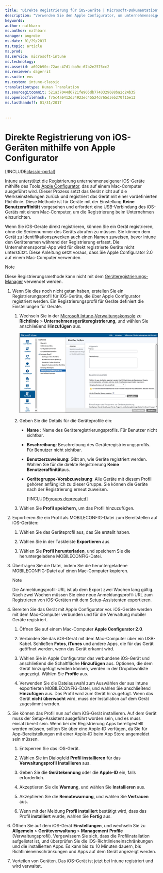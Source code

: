 ```yaml
---
title: "Direkte Registrierung für iOS-Geräte | Microsoft-Dokumentation"
description: "Verwenden Sie den Apple Configurator, um unternehmenseigene iOS-Geräte direkt mit einer vordefinierten Richtlinie zu registrieren, indem Sie sie über USB an einen Mac-Computer anschließen."
keywords: 
author: nathbarn
ms.author: nathbarn
manager: angrobe
ms.date: 01/29/2017
ms.topic: article
ms.prod: 
ms.service: microsoft-intune
ms.technology: 
ms.assetid: a692b90c-72ae-47d1-ba9c-67a2e2576cc2
ms.reviewer: dagerrit
ms.suite: ems
ms.custom: intune-classic
translationtype: Human Translation
ms.sourcegitcommit: 521a37044d6721fe905db7740329688ba2c24b35
ms.openlocfilehash: f75c4a6412d34923ec45524d765d3eb270f15e13
ms.lasthandoff: 01/31/2017


---
```


# <a name="directly-enroll-ios-devices-by-using-apple-configurator"></a>Direkte Registrierung von iOS-Geräten mithilfe von Apple Configurator

[!INCLUDE[classic-portal](../includes/classic-portal.md)]

Intune unterstützt die Registrierung unternehmenseigener iOS-Geräte mithilfe des Tools [Apple Configurator](http://go.microsoft.com/fwlink/?LinkId=518017), das auf einem Mac-Computer ausgeführt wird. Dieser Prozess setzt das Gerät nicht auf die Werkseinstellungen zurück und registriert das Gerät mit einer vordefinierten Richtlinie. Diese Methode ist für Geräte mit der Einstellung **Keine Benutzeraffinität** vorgesehen und erfordert eine USB-Verbindung des iOS-Geräts mit einem Mac-Computer, um die Registrierung beim Unternehmen einzurichten.

Wenn Sie iOS-Geräte direkt registrieren, können Sie ein Gerät registrieren, ohne die Seriennummer des Geräts abrufen zu müssen. Sie können dem Gerät zu Identifikationszwecken auch einen Namen zuweisen, bevor Intune den Gerätenamen während der Registrierung erfasst. Die Unternehmensportal-App wird für direkt registrierte Geräte nicht unterstützt. Diese Anleitung setzt voraus, dass Sie Apple Configurator 2.0 auf einem Mac-Computer verwenden.

>[!NOTE]
>Diese Registrierungsmethode kann nicht mit dem [Geräteregistrierungs-Manager](enroll-corporate-owned-devices-with-the-device-enrollment-manager-in-microsoft-intune.md) verwendet werden.

1.  Wenn Sie dies noch nicht getan haben, erstellen Sie ein Registrierungsprofil für iOS-Geräte, die über Apple Configurator registriert werden. Ein Registrierungsprofil für Geräte definiert die Einstellungen für Geräte.

    1.  Wechseln Sie in der [Microsoft Intune-Verwaltungskonsole](http://manage.microsoft.com) zu **Richtlinie** &gt; **Unternehmensgeräteregistrierung**, und wählen Sie anschließend **Hinzufügen** aus.

        ![Erstellen einer Profilseite für die Geräteregistrierung](../media/pol-sa-corp-enroll.png)

    2.  Geben Sie die Details für die Geräteprofile ein:

        -   **Name** : Name des Geräteregistrierungsprofils. Für Benutzer nicht sichtbar.

        -   **Beschreibung**: Beschreibung des Geräteregistrierungsprofils. Für Benutzer nicht sichtbar.

        -   **Benutzerzuweisung**: Gibt an, wie Geräte registriert werden. Wählen Sie für die direkte Registrierung **Keine Benutzeraffinität**aus.

        -   **Gerätegruppe-Vorabzuweisung**: Alle Geräte mit diesem Profil gehören anfänglich zu dieser Gruppe. Sie können die Geräte nach der Registrierung erneut zuweisen.

            [!INCLUDE[groups deprecated](../includes/group-deprecation.md)]

    3.  Wählen Sie **Profil speichern**, um das Profil hinzuzufügen.

5.  Exportieren Sie ein Profil als MOBILECONFIG-Datei zum Bereitstellen auf iOS-Geräten:

    1.   Wählen Sie das Geräteprofil aus, das Sie erstellt haben.

    2.   Wählen Sie in der Taskleiste **Exportieren** aus.

    3.   Wählen Sie **Profil herunterladen**, und speichern Sie die heruntergeladene MOBILECONFIG-Datei.

6.  Übertragen Sie die Datei, indem Sie die heruntergeladene MOBILECONFIG-Datei auf einen Mac-Computer kopieren.
    > [!NOTE]
    > Die Anmeldungsprofil-URL ist ab dem Export zwei Wochen lang gültig. Nach zwei Wochen müssen Sie eine neue Anmeldungsprofil-URL zum Registrieren von iOS-Geräten mit dem Setup-Assistenten exportieren.

7.  Bereiten Sie das Gerät mit Apple Configurator vor. iOS-Geräte werden mit dem Mac-Computer verbunden und für die Verwaltung mobiler Geräte registriert.

    1.  Öffnen Sie auf einem Mac-Computer **Apple Configurator 2.0**.

    2.  Verbinden Sie das iOS-Gerät mit dem Mac-Computer über ein USB-Kabel. Schließen **Fotos**, **iTunes** und andere Apps, die für das Gerät geöffnet werden, wenn das Gerät erkannt wird.

    3.  Wählen Sie in Apple Configurator das verbundene iOS-Gerät und anschließend die Schaltfläche **Hinzufügen** aus. Optionen, die dem Gerät hinzugefügt werden können, werden in der Dropdownliste angezeigt. Wählen Sie **Profile** aus.

    4.  Verwenden Sie die Dateiauswahl zum Auswählen der aus Intune exportierten MOBILECONFIG-Datei, und wählen Sie anschließend **Hinzufügen** aus. Das Profil wird zum Gerät hinzugefügt.  Wenn das Gerät **nicht überwacht** wird, muss der Installation auf dem Gerät zugestimmt werden.

8.  Sie können das Profil nun auf dem iOS-Gerät installieren. Auf dem Gerät muss der Setup-Assistent ausgeführt worden sein, und es muss einsatzbereit sein. Wenn bei der Registrierung Apps bereitgestellt werden müssen, sollten Sie über eine Apple-ID verfügen, da Sie für App-Bereitstellungen mit einer Apple-ID beim App Store angemeldet sein müssen.

    1.  Entsperren Sie das iOS-Gerät.

    2.  Wählen Sie im Dialogfeld **Profil installieren** für das **Verwaltungsprofil** **Installieren** aus.

    3.  Geben Sie die **Gerätekennung** oder die **Apple-ID** ein, falls erforderlich.

    4.  Akzeptieren Sie die **Warnung**, und wählen Sie **Installieren** aus.

    5.  Akzeptieren Sie die **Remotewarnung**, und wählen Sie **Vertrauen** aus.

    6.  Wenn mit der Meldung **Profil installiert** bestätigt wird, dass das Profil **installiert** wurde, wählen Sie **Fertig** aus.

9.  Öffnen Sie auf dem iOS-Gerät **Einstellungen**, und wechseln Sie zu **Allgemein** &gt; **Geräteverwaltung** &gt; **Management Profile** (Verwaltungsprofil). Vergewissern Sie sich, dass die Profilinstallation aufgelistet ist, und überprüfen Sie die iOS-Richtlinieneinschränkungen und die installierten Apps. Es kann bis zu 10 Minuten dauern, bis Richtlinieneinschränkungen und Apps auf dem Gerät angezeigt werden.

10.  Verteilen von Geräten. Das iOS-Gerät ist jetzt bei Intune registriert und wird verwaltet.

